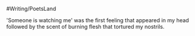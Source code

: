 #Writing/PoetsLand 

'Someone is watching me' was the first feeling that appeared in my head followed by the scent of burning flesh that tortured my nostrils. 